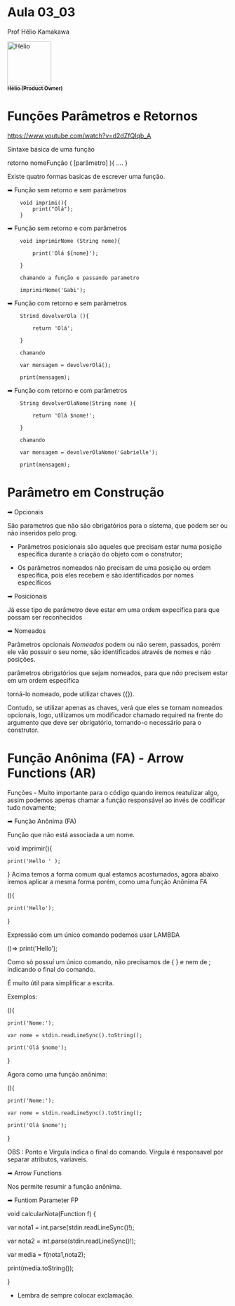 # Aula 03_03

Prof Hélio Kamakawa
<td align="center">
      <a href="https://github.com/heliokamakawa">
        <img src="https://avatars.githubusercontent.com/u/76081229?v=4" width="100px;" alt="Hélio "/><br>
        <sub>
          <b> Hélio  (Product Owner)</b>
        </sub>
      </a>
    </td>


# Funções Parâmetros e Retornos
https://www.youtube.com/watch?v=d2dZfQIqb_A

Sintaxe básica de uma função 

retorno nomeFunção ( [parâmetro] ){
    ....
}


Existe quatro formas basicas de escrever uma função. 

➡     Função sem retorno e sem parâmetros 

        void imprimi(){
            print("Olá");
        }

➡     Função sem retorno e com parâmetros

        void imprimirNome (String nome){
        
            print('Olá ${nome}');
            
        }

        chamando a função e passando parametro 
        
        imprimirNome('Gabi');
        
➡     Função com retorno e sem parâmetros 

        Strind devolverOla (){
        
            return 'Olá';
            
        }

        chamando 
        
        var mensagem = devolverOlá();
        
        print(mensagem);

➡     Função com retorno e com parâmetros

        String devolverOlaNome(String nome ){
        
            return 'Olá $nome!';
            
        }

        chamando 
        
        var mensagem = devolverOlaNome('Gabrielle');
        
        print(mensagem);

# Parâmetro em Construção 

➡ Opcionais 

São parametros que não são obrigatórios para o sistema, que podem ser ou não inseridos pelo prog. 

   * Parâmetros posicionais são aqueles que precisam estar numa posição específica durante a criação do objeto com o construtor;
   
   * Os parâmetros nomeados não precisam de uma posição ou ordem específica, pois eles recebem e são identificados por nomes específicos

➡ Posicionais

Já esse tipo de parâmetro deve estar em uma ordem expecifica para que possam ser reconhecidos 


➡ Nomeados 

Parâmetros opcionais *Nomeados* podem ou não serem, passados, porém ele vão possuir o seu nome, são identificados através de nomes e não posições. 

parâmetros obrigatórios que sejam nomeados, para que *não* precisem estar em um ordem específica

 torná-lo nomeado, pode utilizar chaves ({}).

 Contudo, se utilizar apenas as chaves, verá que eles se tornam nomeados opcionais, logo, utilizamos um modificador chamado required na frente do argumento que deve ser obrigatório, tornando-o necessário para o construtor.






# Função Anônima (FA) - Arrow Functions (AR) 

Funções - Muito importante para o código quando iremos reatulizar algo, assim podemos apenas chamar a função responsável ao invés de codificar tudo novamente; 


 ➡ Função Anônima (FA)

Função que não está associada a um nome. 

void imprimir(){

    print('Hello ' );
    
}
Acima temos a forma comum qual estamos acostumados, agora abaixo iremos aplicar a mesma forma porém, como uma função Anônima FA

(){

    print('Hello');
    
}

Expressão com um único comando podemos usar LAMBDA

()=> print('Hello');

Como só possuí um único comando, não precisamos de { } e nem de ; indicando o final do comando. 

É muito útil para simplificar a escrita. 


Exemplos: 

(){

    print('Nome:');
    
    var nome = stdin.readLineSync().toString();
    
    print('Olá $nome');
    
}

Agora como uma função anônima: 

(){

    print('Nome:');
    
    var nome = stdin.readLineSync().toString();
    
    print('Olá $nome');
    
}


OBS : 
Ponto e Virgula indica o final do comando.
Virgula é responsavel por separar atributos, variaveis. 


➡ Arrow Functions 

Nos permite resumir a função anônima. 

➡ Funtiom Parameter FP

void calcularNota(Function f) {

  var nota1 = int.parse(stdin.readLineSync()!);
  
  var nota2 = int.parse(stdin.readLineSync()!);
  
  var media = f(nota1,nota2);
  
  print(media.toString());
  
}

* Lembra de sempre colocar exclamação. 

